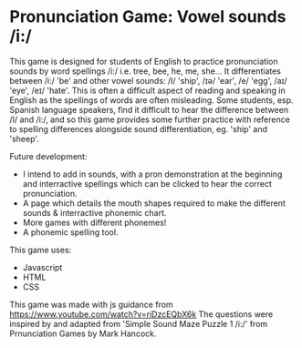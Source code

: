 # Pronunciation Game: Vowel sounds /i:/

This game is designed for students of English to practice pronunciation sounds by word spellings /i:/ i.e. tree, bee, he, me, she...
It differentiates between /i:/ 'be' and other vowel sounds: /I/ 'ship', /ɪə/ 'ear', /e/ 'egg', /aɪ/ 'eye', /eɪ/ 'hate'.
This is often a difficult aspect of reading and speaking in English as the spellings of words are often misleading.
Some students, esp. Spanish language speakers, find it difficult to hear the difference between /I/ and /i:/, and so this game provides some further practice
with reference to spelling differences alongside sound differentiation, eg. 'ship' and 'sheep'.

Future development:
- I intend to add in sounds, with a pron demonstration at the beginning and interractive spellings which can be clicked to hear the correct pronunciation.
- A page which details the mouth shapes required to make the different sounds & interractive phonemic chart.
- More games with different phonemes!
- A phonemic spelling tool.

This game uses:
- Javascript
- HTML
- CSS

This game was made with js guidance from https://www.youtube.com/watch?v=riDzcEQbX6k
The questions were inspired by and adapted from 'Simple Sound Maze Puzzle 1 /i:/' from Prnunciation Games by Mark Hancock.

